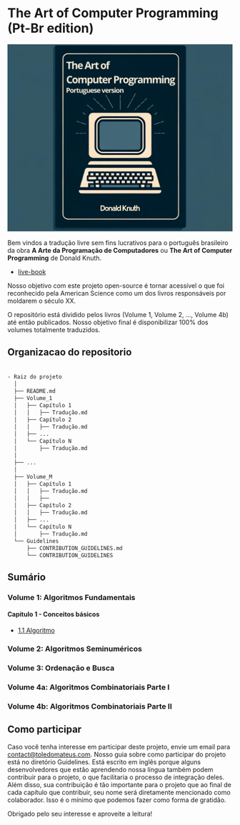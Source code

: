 # The Art of Computer Programming (Pt-Br edition)

![book-cover](/assets/images/taocp-pt-br.png)

Bem vindos a tradução livre sem fins lucrativos para o português brasileiro da obra **A Arte da Programação de Computadores** ou **The Art of Computer Programming** de Donald Knuth.

- [live-book](https://mateuss-organization-4.gitbook.io/the-art-of-computer-proogramming-pt-br)

Nosso objetivo com este projeto open-source é tornar acessível o que foi reconhecido pela American Science como um dos livros responsáveis por moldarem o século XX.

O repositório está dividido pelos livros (Volume 1, Volume 2, ..., Volume 4b) até então publicados. Nosso objetivo final é disponibilizar 100% dos volumes totalmente traduzidos.

## Organizacao do repositorio

```

- Raiz do projeto
  │
  ├── README.md
  ├── Volume_1
  │   ├── Capítulo 1
  │   │   ├── Tradução.md
  │   ├── Capítulo 2
  │   │   ├── Tradução.md
  │   ├── ...
  │   └── Capítulo N
  │       ├── Tradução.md
  │
  ├── ...
  │
  ├── Volume_M
  │   ├── Capítulo 1
  │   │   ├── Tradução.md
  │   │   ├── 
  │   ├── Capítulo 2
  │   │   ├── Tradução.md
  │   ├── ...
  │   └── Capítulo N
  │       ├── Tradução.md
  └── Guidelines
      ├── CONTRIBUTION_GUIDELINES.md
      └── CONTRIBUTION_GUIDELINES
```


## Sumário

### Volume 1: Algoritmos Fundamentais
#### Capitulo  1 - Conceitos básicos
* [1.1 Algoritmo](/Volume%201:%20%20Algoritmos%20Fundamentais/Capítulo%201:%20Conceitos%20básicos/1.1%20Algoritmo.md)

### Volume 2:  Algoritmos Seminuméricos

### Volume 3:  Ordenação e Busca

### Volume 4a: Algoritmos Combinatoriais Parte I

### Volume 4b: Algoritmos Combinatoriais Parte II



## Como participar

Caso você tenha interesse em participar deste projeto, envie um email para <contact@toledomateus.com>. Nosso guia sobre como participar do projeto está no diretório Guidelines. Está escrito em inglês porque alguns desenvolvedores que estão aprendendo nossa língua também podem contribuir para o projeto, o que facilitaria o processo de integração deles. Além disso, sua contribuição é tão importante para o projeto que ao final de cada capítulo que contribuir, seu nome será diretamente mencionado como colaborador. Isso é o mínimo que podemos fazer como forma de gratidão.

Obrigado pelo seu interesse e aproveite a leitura!